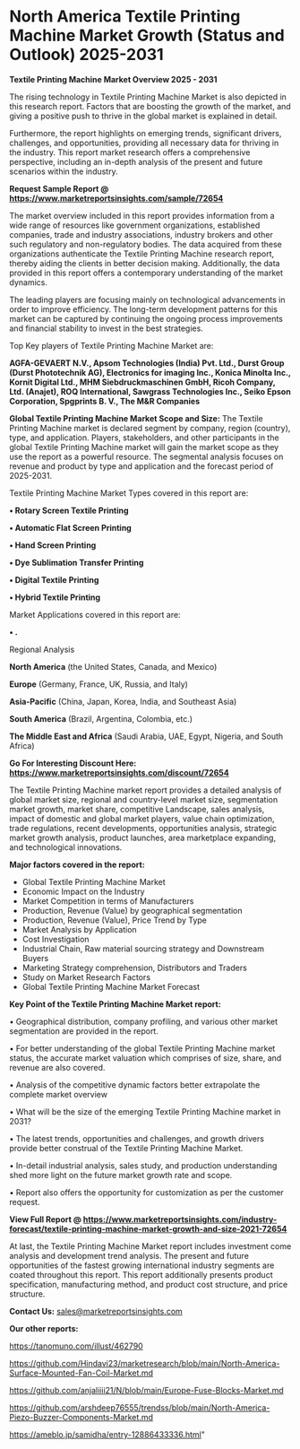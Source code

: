 # North America Textile Printing Machine Market Growth (Status and Outlook) 2025-2031

<Strong> Textile Printing Machine Market Overview 2025 - 2031</strong>

The rising technology in Textile Printing Machine Market is also depicted in this research report. Factors that are boosting the growth of the market, and giving a positive push to thrive in the global market is explained in detail.

Furthermore, the report highlights on emerging trends, significant drivers, challenges, and opportunities, providing all necessary data for thriving in the industry. This report market research offers a comprehensive perspective, including an in-depth analysis of the present and future scenarios within the industry.

<strong>Request Sample Report @ <a href=https://www.marketreportsinsights.com/sample/72654>https://www.marketreportsinsights.com/sample/72654</a></strong>

The market overview included in this report provides information from a wide range of resources like government organizations, established companies, trade and industry associations, industry brokers and other such regulatory and non-regulatory bodies. The data acquired from these organizations authenticate the Textile Printing Machine research report, thereby aiding the clients in better decision making. Additionally, the data provided in this report offers a contemporary understanding of the market dynamics.

The leading players are focusing mainly on technological advancements in order to improve efficiency. The long-term development patterns for this market can be captured by continuing the ongoing process improvements and financial stability to invest in the best strategies.

Top Key players of Textile Printing Machine Market are:

<strong>AGFA-GEVAERT N.V., Apsom Technologies (India) Pvt. Ltd., Durst Group (Durst Phototechnik AG), Electronics for imaging Inc., Konica Minolta Inc., Kornit Digital Ltd., MHM Siebdruckmaschinen GmbH, Ricoh Company, Ltd. (Anajet), ROQ International, Sawgrass Technologies Inc., Seiko Epson Corporation, Spgprints B. V., The M&R Companies</strong>

<strong><b>Global Textile Printing Machine Market Scope and Size:</b></strong>
The Textile Printing Machine market is declared segment by company, region (country), type, and application. Players, stakeholders, and other participants in the global Textile Printing Machine market will gain the market scope as they use the report as a powerful resource. The segmental analysis focuses on revenue and product by type and application and the forecast period of 2025-2031.

Textile Printing Machine Market Types covered in this report are:

<strong>• Rotary Screen Textile Printing

• Automatic Flat Screen Printing

• Hand Screen Printing

• Dye Sublimation Transfer Printing

• Digital Textile Printing

• Hybrid Textile Printing</strong>

Market Applications covered in this report are:

<strong>• .</strong> 

Regional Analysis

<strong>North America</strong> (the United States, Canada, and Mexico)

<strong>Europe</strong> (Germany, France, UK, Russia, and Italy)

<strong>Asia-Pacific</strong> (China, Japan, Korea, India, and Southeast Asia)

<strong>South America</strong> (Brazil, Argentina, Colombia, etc.)

<strong>The Middle East and Africa</strong> (Saudi Arabia, UAE, Egypt, Nigeria, and South Africa)

<strong>Go For Interesting Discount Here: <a href=https://www.marketreportsinsights.com/discount/72654>https://www.marketreportsinsights.com/discount/72654</a></strong>

The Textile Printing Machine market report provides a detailed analysis of global market size, regional and country-level market size, segmentation market growth, market share, competitive Landscape, sales analysis, impact of domestic and global market players, value chain optimization, trade regulations, recent developments, opportunities analysis, strategic market growth analysis, product launches, area marketplace expanding, and technological innovations.

<strong><b>Major factors covered in the report:</b></strong>
<ul>
  <li>Global Textile Printing Machine Market </li>
  <li>Economic Impact on the Industry</li>
  <li>Market Competition in terms of Manufacturers</li>
  <li>Production, Revenue (Value) by geographical segmentation</li>
  <li>Production, Revenue (Value), Price Trend by Type</li>
  <li>Market Analysis by Application</li>
  <li>Cost Investigation</li>
  <li>Industrial Chain, Raw material sourcing strategy and Downstream Buyers</li>
  <li>Marketing Strategy comprehension, Distributors and Traders</li>
  <li>Study on Market Research Factors</li>
  <li>Global Textile Printing Machine Market Forecast</li>
</ul>

<strong><b>Key Point of the Textile Printing Machine Market report:</b></strong>

• Geographical distribution, company profiling, and various other market segmentation are provided in the report.

• For better understanding of the global Textile Printing Machine market status, the accurate market valuation which comprises of size, share, and revenue are also covered.

• Analysis of the competitive dynamic factors better extrapolate the complete market overview

• What will be the size of the emerging Textile Printing Machine market in 2031?

• The latest trends, opportunities and challenges, and growth drivers provide better construal of the Textile Printing Machine Market.

• In-detail industrial analysis, sales study, and production understanding shed more light on the future market growth rate and scope.

• Report also offers the opportunity for customization as per the customer request.

<strong><b>View Full Report @ <a href=https://www.marketreportsinsights.com/industry-forecast/textile-printing-machine-market-growth-and-size-2021-72654>https://www.marketreportsinsights.com/industry-forecast/textile-printing-machine-market-growth-and-size-2021-72654</a></b></strong>


At last, the Textile Printing Machine Market report includes investment come analysis and development trend analysis. The present and future opportunities of the fastest growing international industry segments are coated throughout this report. This report additionally presents product specification, manufacturing method, and product cost structure, and price structure.

<strong>Contact Us:</strong>
sales@marketreportsinsights.com

<strong>Our other reports:</strong>

<a href=https://tanomuno.com/illust/462790>https://tanomuno.com/illust/462790</a>

<a href=https://github.com/Hindavi23/marketresearch/blob/main/North-America-Surface-Mounted-Fan-Coil-Market.md>https://github.com/Hindavi23/marketresearch/blob/main/North-America-Surface-Mounted-Fan-Coil-Market.md</a>

<a href=https://github.com/anjaliiii21/N/blob/main/Europe-Fuse-Blocks-Market.md>https://github.com/anjaliiii21/N/blob/main/Europe-Fuse-Blocks-Market.md</a>

<a href=https://github.com/arshdeep76555/trendss/blob/main/North-America-Piezo-Buzzer-Components-Market.md>https://github.com/arshdeep76555/trendss/blob/main/North-America-Piezo-Buzzer-Components-Market.md</a>

<a href=https://ameblo.jp/samidha/entry-12886433336.html>https://ameblo.jp/samidha/entry-12886433336.html</a>"

